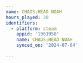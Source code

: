 ```yaml
---
name: CHAOS;HEAD NOAH
hours_played: 30
identifiers:
  - platform: steam
    appid: '1961950'
    name: CHAOS;HEAD NOAH
    synced_on: '2024-07-04'

---
```

